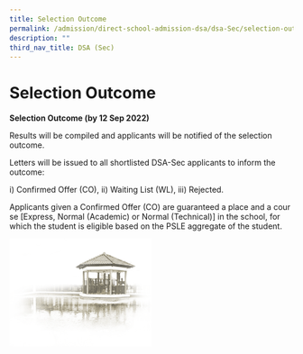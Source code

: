```yaml
---
title: Selection Outcome
permalink: /admission/direct-school-admission-dsa/dsa-Sec/selection-outcome/
description: ""
third_nav_title: DSA (Sec)
---
```


# **Selection Outcome**

**Selection Outcome (by 12 Sep 2022)**

Results will be compiled and applicants will be notified of the selection outcome.

Letters will be issued to all shortlisted DSA-Sec applicants to inform the outcome:

i) Confirmed Offer (CO), ii) Waiting List (WL), iii) Rejected.

Applicants given a Confirmed Offer (CO) are guaranteed a place and a course \[Express, Normal (Academic) or Normal (Technical)\] in the school, for which the student is eligible based on the PSLE aggregate of the student.

<img src="/images/pavilion.png" 
     style="width:50%">
